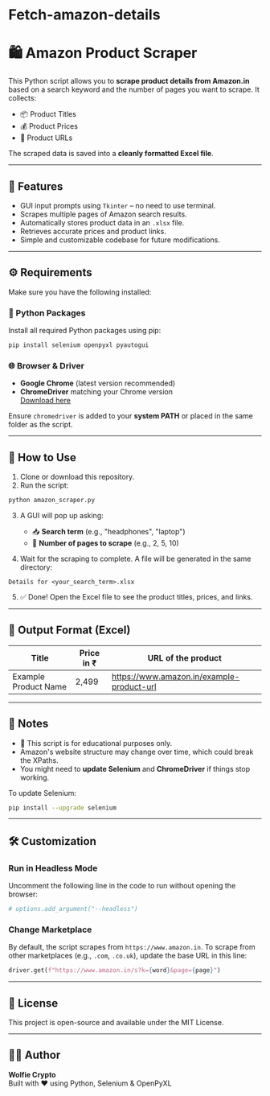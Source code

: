 # Fetch-amazon-details

# 🛍️ Amazon Product Scraper

This Python script allows you to **scrape product details from Amazon.in** based on a search keyword and the number of pages you want to scrape. It collects:

- 📦 Product Titles  
- 💰 Product Prices  
- 🔗 Product URLs  

The scraped data is saved into a **cleanly formatted Excel file**.

---

## 📌 Features

- GUI input prompts using `Tkinter` – no need to use terminal.
- Scrapes multiple pages of Amazon search results.
- Automatically stores product data in an `.xlsx` file.
- Retrieves accurate prices and product links.
- Simple and customizable codebase for future modifications.

---

## ⚙️ Requirements

Make sure you have the following installed:

### 🐍 Python Packages

Install all required Python packages using pip:

```bash
pip install selenium openpyxl pyautogui
```

### 🌐 Browser & Driver

- **Google Chrome** (latest version recommended)
- **ChromeDriver** matching your Chrome version  
  [Download here](https://sites.google.com/a/chromium.org/chromedriver/downloads)

Ensure `chromedriver` is added to your **system PATH** or placed in the same folder as the script.

---

## 🚀 How to Use

1. Clone or download this repository.
2. Run the script:

```bash
python amazon_scraper.py
```

3. A GUI will pop up asking:
   - 📥 **Search term** (e.g., "headphones", "laptop")
   - 📄 **Number of pages to scrape** (e.g., 2, 5, 10)

4. Wait for the scraping to complete. A file will be generated in the same directory:

```
Details for <your_search_term>.xlsx
```

5. ✅ Done! Open the Excel file to see the product titles, prices, and links.

---

## 📁 Output Format (Excel)

| Title                  | Price in ₹ | URL of the product                         |
|------------------------|------------|--------------------------------------------|
| Example Product Name   | 2,499      | https://www.amazon.in/example-product-url  |

---

## 🧠 Notes

- 🛑 This script is for educational purposes only.  
- Amazon's website structure may change over time, which could break the XPaths.
- You might need to **update Selenium** and **ChromeDriver** if things stop working.

To update Selenium:

```bash
pip install --upgrade selenium
```

---

## 🛠️ Customization

### Run in Headless Mode

Uncomment the following line in the code to run without opening the browser:

```python
# options.add_argument("--headless")
```

### Change Marketplace

By default, the script scrapes from `https://www.amazon.in`. To scrape from other marketplaces (e.g., `.com`, `.co.uk`), update the base URL in this line:

```python
driver.get(f"https://www.amazon.in/s?k={word}&page={page}")
```

---

## 🧾 License

This project is open-source and available under the MIT License.

---

## 🙋‍♂️ Author

**Wolfie Crypto**  
Built with ❤️ using Python, Selenium & OpenPyXL
